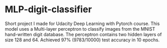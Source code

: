 # MLP-digit-classifier
Short project I made for Udacity Deep Learning with Pytorch course.
This model uses a Multi-layer perceptron to classify images from the MNIST hand-written digit database. The perceptron contains two hidden layers of size 128 and 64. Achieved 97% (9783/10000) test accuracy in 10 epochs.
